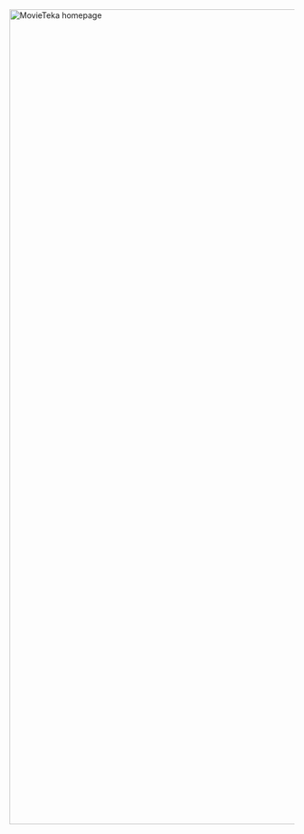 
<img width="1440" alt="MovieTeka homepage" src="https://github.com/represent81400/MovieTeka-App/assets/104976650/56ce5241-0e93-4ae2-93f8-ef447e71aa89">
